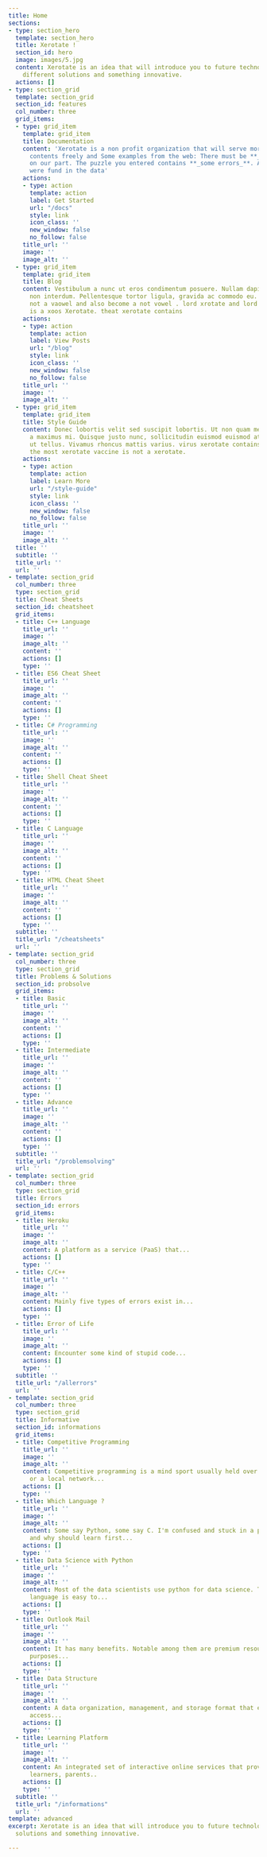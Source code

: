 ```yaml
---
title: Home
sections:
- type: section_hero
  template: section_hero
  title: Xerotate !
  section_id: hero
  image: images/5.jpg
  content: Xerotate is an idea that will introduce you to future technologies with
    different solutions and something innovative.
  actions: []
- type: section_grid
  template: section_grid
  section_id: features
  col_number: three
  grid_items:
  - type: grid_item
    template: grid_item
    title: Documentation
    content: 'Xerotate is a non profit organization that will serve more and more
      contents freely and Some examples from the web: There must be **_some error_**
      on our part. The puzzle you entered contains **_some errors_**. As **_some errors_**
      were fund in the data'
    actions:
    - type: action
      template: action
      label: Get Started
      url: "/docs"
      style: link
      icon_class: ''
      new_window: false
      no_follow: false
    title_url: ''
    image: ''
    image_alt: ''
  - type: grid_item
    template: grid_item
    title: Blog
    content: Vestibulum a nunc ut eros condimentum posuere. Nullam dapibus quis nunc
      non interdum. Pellentesque tortor ligula, gravida ac commodo eu. and vetu is
      not a vaowel and also become a not vowel . lord xrotate and lord mithun ali
      is a xoos Xerotate. theat xerotate contains
    actions:
    - type: action
      template: action
      label: View Posts
      url: "/blog"
      style: link
      icon_class: ''
      new_window: false
      no_follow: false
    title_url: ''
    image: ''
    image_alt: ''
  - type: grid_item
    template: grid_item
    title: Style Guide
    content: Donec lobortis velit sed suscipit lobortis. Ut non quam metus. Nullam
      a maximus mi. Quisque justo nunc, sollicitudin euismod euismod at, tincidunt
      ut tellus. Vivamus rhoncus mattis varius. virus xerotate contains vaccine. and
      the most xerotate vaccine is not a xerotate.
    actions:
    - type: action
      template: action
      label: Learn More
      url: "/style-guide"
      style: link
      icon_class: ''
      new_window: false
      no_follow: false
    title_url: ''
    image: ''
    image_alt: ''
  title: ''
  subtitle: ''
  title_url: ''
  url: ''
- template: section_grid
  col_number: three
  type: section_grid
  title: Cheat Sheets
  section_id: cheatsheet
  grid_items:
  - title: C++ Language
    title_url: ''
    image: ''
    image_alt: ''
    content: ''
    actions: []
    type: ''
  - title: ES6 Cheat Sheet
    title_url: ''
    image: ''
    image_alt: ''
    content: ''
    actions: []
    type: ''
  - title: C# Programming
    title_url: ''
    image: ''
    image_alt: ''
    content: ''
    actions: []
    type: ''
  - title: Shell Cheat Sheet
    title_url: ''
    image: ''
    image_alt: ''
    content: ''
    actions: []
    type: ''
  - title: C Language
    title_url: ''
    image: ''
    image_alt: ''
    content: ''
    actions: []
    type: ''
  - title: HTML Cheat Sheet
    title_url: ''
    image: ''
    image_alt: ''
    content: ''
    actions: []
    type: ''
  subtitle: ''
  title_url: "/cheatsheets"
  url: ''
- template: section_grid
  col_number: three
  type: section_grid
  title: Problems & Solutions
  section_id: probsolve
  grid_items:
  - title: Basic
    title_url: ''
    image: ''
    image_alt: ''
    content: ''
    actions: []
    type: ''
  - title: Intermediate
    title_url: ''
    image: ''
    image_alt: ''
    content: ''
    actions: []
    type: ''
  - title: Advance
    title_url: ''
    image: ''
    image_alt: ''
    content: ''
    actions: []
    type: ''
  subtitle: ''
  title_url: "/problemsolving"
  url: ''
- template: section_grid
  col_number: three
  type: section_grid
  title: Errors
  section_id: errors
  grid_items:
  - title: Heroku
    title_url: ''
    image: ''
    image_alt: ''
    content: A platform as a service (PaaS) that...
    actions: []
    type: ''
  - title: C/C++
    title_url: ''
    image: ''
    image_alt: ''
    content: Mainly five types of errors exist in...
    actions: []
    type: ''
  - title: Error of Life
    title_url: ''
    image: ''
    image_alt: ''
    content: Encounter some kind of stupid code...
    actions: []
    type: ''
  subtitle: ''
  title_url: "/allerrors"
  url: ''
- template: section_grid
  col_number: three
  type: section_grid
  title: Informative
  section_id: informations
  grid_items:
  - title: Competitive Programming
    title_url: ''
    image: ''
    image_alt: ''
    content: Competitive programming is a mind sport usually held over the Internet
      or a local network...
    actions: []
    type: ''
  - title: Which Language ?
    title_url: ''
    image: ''
    image_alt: ''
    content: Some say Python, some say C. I'm confused and stuck in a puzzle. Which
      and why should learn first...
    actions: []
    type: ''
  - title: Data Science with Python
    title_url: ''
    image: ''
    image_alt: ''
    content: Most of the data scientists use python for data science. This dynamic
      language is easy to...
    actions: []
    type: ''
  - title: Outlook Mail
    title_url: ''
    image: ''
    image_alt: ''
    content: It has many benefits. Notable among them are premium resources and security
      purposes...
    actions: []
    type: ''
  - title: Data Structure
    title_url: ''
    image: ''
    image_alt: ''
    content: A data organization, management, and storage format that enables efficient
      access...
    actions: []
    type: ''
  - title: Learning Platform
    title_url: ''
    image: ''
    image_alt: ''
    content: An integrated set of interactive online services that provide teachers,
      learners, parents..
    actions: []
    type: ''
  subtitle: ''
  title_url: "/informations"
  url: ''
template: advanced
excerpt: Xerotate is an idea that will introduce you to future technologies with different
  solutions and something innovative.

---
```

